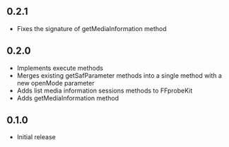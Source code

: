 ## 0.2.1

- Fixes the signature of getMediaInformation method

## 0.2.0

- Implements execute methods
- Merges existing getSafParameter methods into a single method with a new openMode parameter
- Adds list media information sessions methods to FFprobeKit
- Adds getMediaInformation method

## 0.1.0

- Initial release

